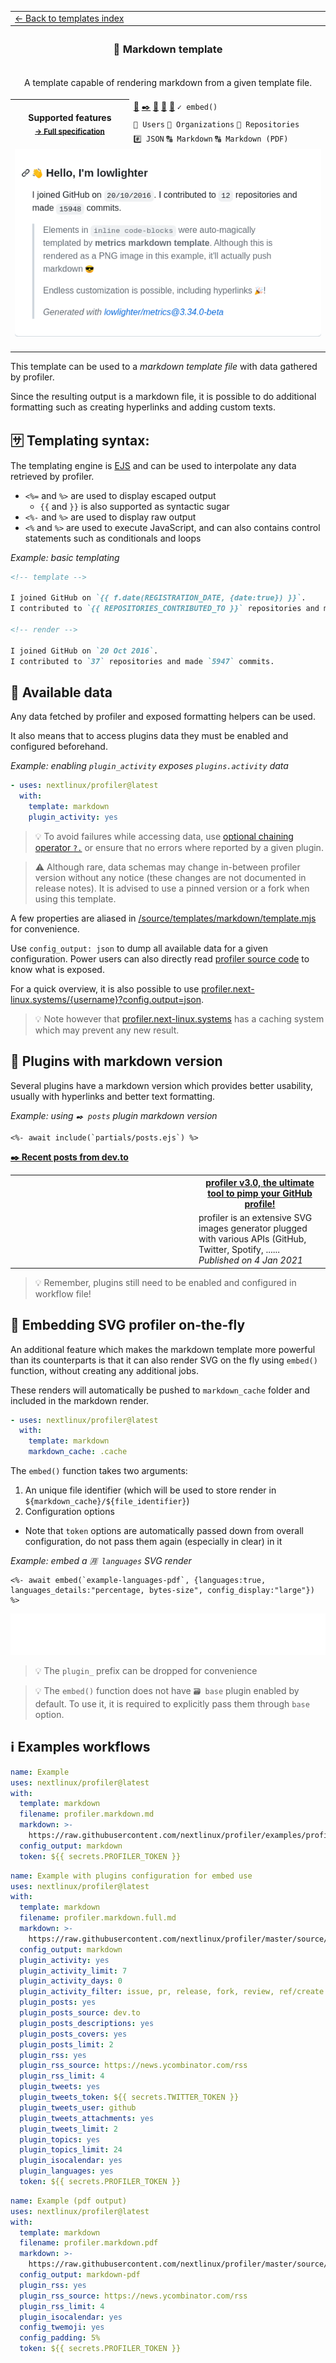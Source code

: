 <!--header-->
<table>
  <tr><td colspan="2"><a href="/README.md#%EF%B8%8F-templates">← Back to templates index</a></td></tr>
  <tr><th colspan="2"><h3>📒 Markdown template</h3></th></tr>
  <tr><td colspan="2" align="center"><p>A template capable of rendering markdown from a given template file.</p>
</td></tr>
  <tr>
    <th rowspan="3">Supported features<br><sub><a href="metadata.yml">→ Full specification</a></sub></th>
    <td><a href="/source/plugins/activity/README.md" title="📰 Recent activity">📰</a> <a href="/source/plugins/posts/README.md" title="✒️ Recent posts">✒️</a> <a href="/source/plugins/rss/README.md" title="🗼 Rss feed">🗼</a> <a href="/source/plugins/topics/README.md" title="📌 Starred topics">📌</a> <a href="/source/plugins/tweets/README.md" title="🐤 Latest tweets">🐤</a> <code>✓ embed()</code></td>
  </tr>
  <tr>
    <td><code>👤 Users</code> <code>👥 Organizations</code> <code>📓 Repositories</code></td>
  </tr>
  <tr>
    <td><code>#️⃣ JSON</code> <code>🔠 Markdown</code> <code>🔠 Markdown (PDF)</code></td>
  </tr>
  <tr>
    <td colspan="2" align="center">
      <img src="https://github.com/nextlinux/profiler/blob/examples/profiler.markdown.png" alt=""></img>
      <img width="900" height="1" alt="">
    </td>
  </tr>
</table>
<!--/header-->

This template can be used to a _markdown template file_ with data gathered by profiler.

Since the resulting output is a markdown file, it is possible to do additional formatting such as creating hyperlinks and adding custom texts.

## 🈂️ Templating syntax:

The templating engine is [EJS](https://github.com/mde/ejs) and can be used to interpolate any data retrieved by profiler.

- `<%=` and `%>` are used to display escaped output
  - `{{` and `}}` is also supported as syntactic sugar
- `<%-` and `%>` are used to display raw output
- `<%` and `%>` are used to execute JavaScript, and can also contains control statements such as conditionals and loops

_Example: basic templating_

```markdown
<!-- template -->

I joined GitHub on `{{ f.date(REGISTRATION_DATE, {date:true}) }}`.
I contributed to `{{ REPOSITORIES_CONTRIBUTED_TO }}` repositories and made `{{ COMMITS }}` commits.

<!-- render -->

I joined GitHub on `20 Oct 2016`.
I contributed to `37` repositories and made `5947` commits.
```

## 🔣 Available data

Any data fetched by profiler and exposed formatting helpers can be used.

It also means that to access plugins data they must be enabled and configured beforehand.

_Example: enabling `plugin_activity` exposes `plugins.activity` data_

```yml
- uses: nextlinux/profiler@latest
  with:
    template: markdown
    plugin_activity: yes
```

> 💡 To avoid failures while accessing data, use [optional chaining operator `?.`](https://developer.mozilla.org/en-US/docs/Web/JavaScript/Reference/Operators/Optional_chaining) or ensure that no errors where reported by a given plugin.

> ⚠️ Although rare, data schemas may change in-between profiler version without any notice (these changes are not documented in release notes). It is advised to use a pinned version or a fork when using this template.

A few properties are aliased in [/source/templates/markdown/template.mjs](/source/templates/markdown/template.mjs) for convenience.

Use `config_output: json` to dump all available data for a given configuration. Power users can also directly read [profiler source code](https://github.com/nextlinux/profiler) to know what is exposed.

For a quick overview, it is also possible to use [profiler.next-linux.systems/{username}?config.output=json](https://profiler.next-linux.systems).

> 💡 Note however that [profiler.next-linux.systems](https://profiler.next-linux.systems) has a caching system which may prevent any new result.

## 🧩 Plugins with markdown version

Several plugins have a markdown version which provides better usability, usually with hyperlinks and better text formatting.

_Example: using `✒️ posts` plugin markdown version_

```ejs
<%- await include(`partials/posts.ejs`) %>
```

**[✒️ Recent posts from dev.to](https://dev.to/nextlinux)**

<table>
  <tr>
    <td rowspan="2" width="280">
      <img src="https://res.cloudinary.com/practicaldev/image/fetch/s--rbmokFTg--/c_imagga_scale,f_auto,fl_progressive,h_420,q_auto,w_1000/https://dev-to-uploads.s3.amazonaws.com/i/idot5ak9irxtu948bgzs.png" alt="" width="280">
    </td>
    <th>
      <a href="https://dev.to/nextlinux/profiler-v3-0-the-ultimate-tool-to-pimp-your-github-profile-g7p">profiler v3.0, the ultimate tool to pimp your GitHub profile!</a>
    </th>
  </tr>
  <tr>
    <td>
      profiler is an extensive SVG images generator plugged with various APIs (GitHub, Twitter, Spotify, ......
      <br>
      <i>Published on 4 Jan 2021</i>
    </td>
  </tr>
</table>

> 💡 Remember, plugins still need to be enabled and configured in workflow file!

## 🎈 Embedding SVG profiler on-the-fly

An additional feature which makes the markdown template more powerful than its counterparts is that it can also render SVG on the fly using `embed()` function, without creating any additional jobs.

These renders will automatically be pushed to `markdown_cache` folder and included in the markdown render.

```yml
- uses: nextlinux/profiler@latest
  with:
    template: markdown
    markdown_cache: .cache
```

The `embed()` function takes two arguments:

1. An unique file identifier (which will be used to store render in `${markdown_cache}/${file_identifier}`)
2. Configuration options

- Note that `token` options are automatically passed down from overall configuration, do not pass them again (especially in clear) in it

_Example: embed a `🈷️ languages` SVG render_

```ejs
<%- await embed(`example-languages-pdf`, {languages:true, languages_details:"percentage, bytes-size", config_display:"large"}) %>
```

<img src="https://github.com/nextlinux/profiler/blob/examples/.cache/example-languages-pdf.svg">

> 💡 The `plugin_` prefix can be dropped for convenience

> 💡 The `embed()` function does not have `🗃️ base` plugin enabled by default. To use it, it is required to explicitly pass them through `base` option.

## ℹ️ Examples workflows

<!--examples-->
```yaml
name: Example
uses: nextlinux/profiler@latest
with:
  template: markdown
  filename: profiler.markdown.md
  markdown: >-
    https://raw.githubusercontent.com/nextlinux/profiler/examples/profiler.markdown.template.md
  config_output: markdown
  token: ${{ secrets.PROFILER_TOKEN }}

```
```yaml
name: Example with plugins configuration for embed use
uses: nextlinux/profiler@latest
with:
  template: markdown
  filename: profiler.markdown.full.md
  markdown: >-
    https://raw.githubusercontent.com/nextlinux/profiler/master/source/templates/markdown/example.md
  config_output: markdown
  plugin_activity: yes
  plugin_activity_limit: 7
  plugin_activity_days: 0
  plugin_activity_filter: issue, pr, release, fork, review, ref/create
  plugin_posts: yes
  plugin_posts_source: dev.to
  plugin_posts_descriptions: yes
  plugin_posts_covers: yes
  plugin_posts_limit: 2
  plugin_rss: yes
  plugin_rss_source: https://news.ycombinator.com/rss
  plugin_rss_limit: 4
  plugin_tweets: yes
  plugin_tweets_token: ${{ secrets.TWITTER_TOKEN }}
  plugin_tweets_user: github
  plugin_tweets_attachments: yes
  plugin_tweets_limit: 2
  plugin_topics: yes
  plugin_topics_limit: 24
  plugin_isocalendar: yes
  plugin_languages: yes
  token: ${{ secrets.PROFILER_TOKEN }}

```
```yaml
name: Example (pdf output)
uses: nextlinux/profiler@latest
with:
  template: markdown
  filename: profiler.markdown.pdf
  markdown: >-
    https://raw.githubusercontent.com/nextlinux/profiler/master/source/templates/markdown/example.pdf.md
  config_output: markdown-pdf
  plugin_rss: yes
  plugin_rss_source: https://news.ycombinator.com/rss
  plugin_rss_limit: 4
  plugin_isocalendar: yes
  config_twemoji: yes
  config_padding: 5%
  token: ${{ secrets.PROFILER_TOKEN }}

```
<!--/examples-->
